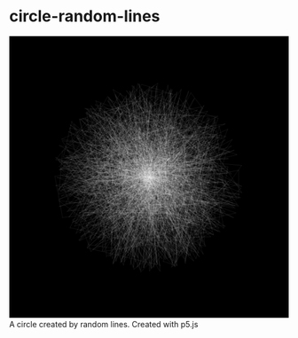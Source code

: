 # circle-random-lines
<img src="https://github.com/michaelkolesidis/circle-random-lines/blob/main/circle-random-lines-screenshot.png">
A circle created by random lines. Created with p5.js
